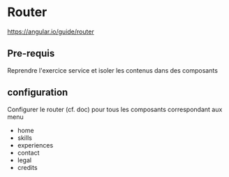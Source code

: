 # Router

https://angular.io/guide/router

## Pre-requis

Reprendre l'exercice service et isoler les contenus dans des composants

## configuration

Configurer le router (cf. doc) pour tous les composants correspondant aux menu

* home
* skills
* experiences
* contact
* legal
* credits



